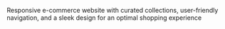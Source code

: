 Responsive e-commerce website with curated collections, user-friendly navigation, and a sleek design for an optimal shopping experience

